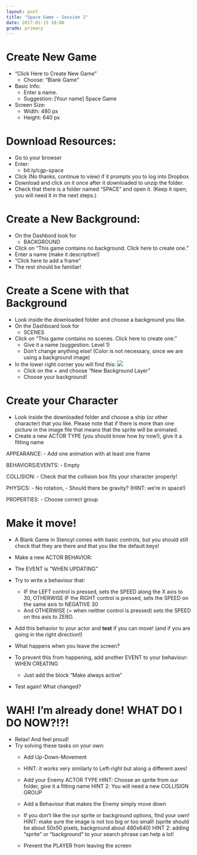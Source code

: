 ```yaml
---
layout: post
title: "Space Game — Session 1"
date: 2017-01-15 10:00
grade: primary
---
```


# Create New Game

- “Click Here to Create New Game”
  	- Choose: “Blank Game”
- Basic Info:
    - Enter a name.
    - Suggestion: [Your name] Space Game
- Screen Size:
    - Width: 480 px
    - Height: 640 px

# Download Resources:

- Go to your browser
- Enter:
    - bit.ly/cgp-space
- Click (No thanks, continue to view) if it prompts you to log into Dropbox
- Download and click on it once after it downloaded to unzip the folder.
- Check that there is a folder named “SPACE” and open it. (Keep it open; you will need it in the next steps.)

# Create a New Background:

- On the Dashbord look for
    - BACKGROUND
- Click on “This game contains no background. Click here to create one.”
- Enter a name (make it descriptive!)
- “Click here to add a frame”
- The rest should be familiar!

# Create a Scene with that Background

- Look inside the downloaded folder and choose a background you like.
- On the Dashboard look for
     - SCENES
- Click on “This game contains no scenes. Click here to create one.”
     - Give it a name (suggestion: Level 1)
     - Don’t change anything else! (Color is not necessary, since we are using a background image)
- In the lower right corner you will find this:
![](http://i.imgur.com/dMFM7wM.png)
     - Click on the + and choose “New Background Layer”
     - Choose your background!

# Create your Character

- Look inside the downloaded folder and choose a ship (or other character) that you like. Please note that if there is more than one picture in the image file that means that the sprite will be animated.
- Create a new ACTOR TYPE (you should know how by now!), give it a fitting name

APPEARANCE:
    - Add one animation with at least one frame

BEHAVIORS/EVENTS:
    - Empty

COLLISION:
    - Check that the collision box fits your character properly!

PHYSICS:
    - No rotation,
    - Should there be gravity? (HINT: we’re in space!)

PROPERTIES:
    - Choose correct group

# Make it move!

- A Blank Game in Stencyl comes with basic controls, but you should still check that they are there and that you like the default keys!
- Make a new ACTOR BEHAVIOR:

- The EVENT is “WHEN UPDATING”
- Try to write a behaviour that:
    - IF the LEFT control is pressed, sets the SPEED along the X axis to 30, OTHERWISE IF the RIGHT control is pressed, sets the SPEED on the same axis to NEGATIVE 30
    - And OTHERWISE (= when neither control is pressed) sets the SPEED on this axis to ZERO.
- Add this behavior to your actor and __test__ if you can move! (and if you are going in the right direction!)
- What happens when you leave the screen?

- To prevent this from happening, add another EVENT to your behaviour: WHEN CREATING
    - Just add the block “Make always active”
- Test again! What changed?

# WAH! I’m already done! WHAT DO I DO NOW?!?!

- Relax! And feel proud!
- Try solving these tasks on your own:
    - Add Up-Down-Movement
    - HINT: it works very similarly to Left-right but along a different axes!

    - Add your Enemy ACTOR TYPE
	    HINT: Choose an sprite from our folder, give it a fitting name
	    HINT 2: You will need a new COLLISION GROUP

    - Add a Behaviour that makes the Enemy simply move down

    - If you don’t like the our sprite or background options, find your own!
		  HINT: make sure the image is not too big or too small! (sprite should be about 50x50 pixels, background about 480x640)
		  HINT 2: adding “sprite” or “background” to your search phrase can help a lot!
    - Prevent the PLAYER from leaving the screen


